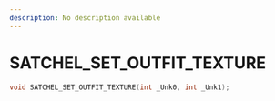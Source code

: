 ```yaml
---
description: No description available 
---
```


# SATCHEL_SET_OUTFIT_TEXTURE

```cpp
void SATCHEL_SET_OUTFIT_TEXTURE(int _Unk0, int _Unk1);
```